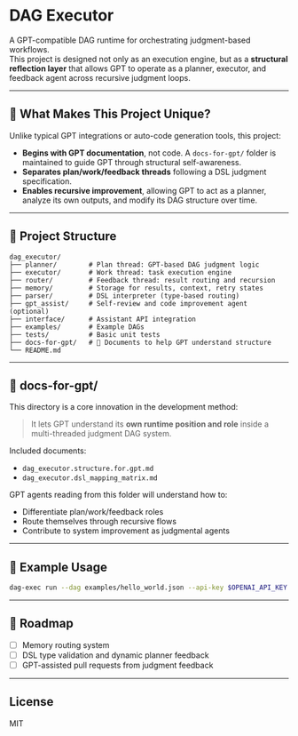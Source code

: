 # DAG Executor

A GPT-compatible DAG runtime for orchestrating judgment-based workflows.  
This project is designed not only as an execution engine, but as a **structural reflection layer** that allows GPT to operate as a planner, executor, and feedback agent across recursive judgment loops.

---

## 🔁 What Makes This Project Unique?

Unlike typical GPT integrations or auto-code generation tools, this project:

- **Begins with GPT documentation**, not code. A `docs-for-gpt/` folder is maintained to guide GPT through structural self-awareness.
- **Separates plan/work/feedback threads** following a DSL judgment specification.
- **Enables recursive improvement**, allowing GPT to act as a planner, analyze its own outputs, and modify its DAG structure over time.

---

## 📁 Project Structure

```
dag_executor/
├── planner/        # Plan thread: GPT-based DAG judgment logic
├── executor/       # Work thread: task execution engine
├── router/         # Feedback thread: result routing and recursion
├── memory/         # Storage for results, context, retry states
├── parser/         # DSL interpreter (type-based routing)
├── gpt_assist/     # Self-review and code improvement agent (optional)
├── interface/      # Assistant API integration
├── examples/       # Example DAGs
├── tests/          # Basic unit tests
├── docs-for-gpt/   # 📄 Documents to help GPT understand structure
└── README.md
```

---

## 🧠 docs-for-gpt/

This directory is a core innovation in the development method:

> It lets GPT understand its **own runtime position and role** inside a multi-threaded judgment DAG system.

Included documents:
- `dag_executor.structure.for.gpt.md`
- `dag_executor.dsl_mapping_matrix.md`

GPT agents reading from this folder will understand how to:
- Differentiate plan/work/feedback roles
- Route themselves through recursive flows
- Contribute to system improvement as judgmental agents

---

## 🚀 Example Usage

```bash
dag-exec run --dag examples/hello_world.json --api-key $OPENAI_API_KEY
```

---

## 🧭 Roadmap

- [ ] Memory routing system
- [ ] DSL type validation and dynamic planner feedback
- [ ] GPT-assisted pull requests from judgment feedback

---

## License

MIT
